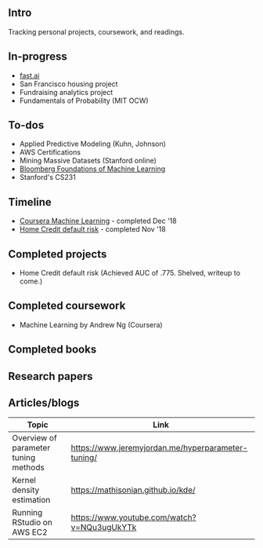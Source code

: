 ## Intro
Tracking personal projects, coursework, and readings.

## In-progress
- [fast.ai](http://www.fast.ai/)
- San Francisco housing project
- Fundraising analytics project
- Fundamentals of Probability (MIT OCW)

## To-dos
- Applied Predictive Modeling (Kuhn, Johnson)
- AWS Certifications
- Mining Massive Datasets (Stanford online)
- [Bloomberg Foundations of Machine Learning](https://bloomberg.github.io/foml/#home)
- Stanford's CS231

## Timeline
- [Coursera Machine Learning](https://www.coursera.org/learn/machine-learning) - completed Dec '18
- [Home Credit default risk](https://www.kaggle.com/c/home-credit-default-risk) - completed Nov '18

## Completed projects
* Home Credit default risk (Achieved AUC of .775. Shelved, writeup to come.) 

## Completed coursework
* Machine Learning by Andrew Ng (Coursera)

## Completed books 

## Research papers

## Articles/blogs

| Topic | Link |
| --- | --- |
| Overview of parameter tuning methods | https://www.jeremyjordan.me/hyperparameter-tuning/ |
| Kernel density estimation | https://mathisonian.github.io/kde/ |
| Running RStudio on AWS EC2 | https://www.youtube.com/watch?v=NQu3ugUkYTk |

